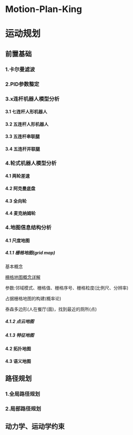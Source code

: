 # Motion-Plan-King
# 运动规划
## 前置基础
### 1.卡尔曼滤波
### 2.PID参数整定
### 3.x连杆机器人模型分析
#### 3.1 七连杆人形机器人
#### 3.2 五连杆人形机器人
#### 3.3 五连杆串联腿
#### 3.4 五连杆并联腿
### 4.轮式机器人模型分析
#### 4.1 两轮差速
#### 4.2 阿克曼底盘
#### 4.3 全向轮
#### 4.4 麦克纳姆轮
### 4.地图信息结构分析
#### 4.1 尺度地图
##### 4.1.1 栅格地图(grid map)
基本概念 

[栅格地图概念详解](https://blog.csdn.net/GGY1102/article/details/120671500)

参数:邻域模式、栅格值、栅格序号、栅格粒度(比例尺、分辨率)

占据栅格地图的构建(概率论)

泰森多边形(人在餐厅(面)，找到最近的厕所(点)
##### 4.1.2 点云地图
##### 4.1.3 特征地图
#### 4.2 拓扑地图
#### 4.3 语义地图
## 路径规划

### 1.全局路径规划

### 2.局部路径规划

## 动力学、运动学约束
